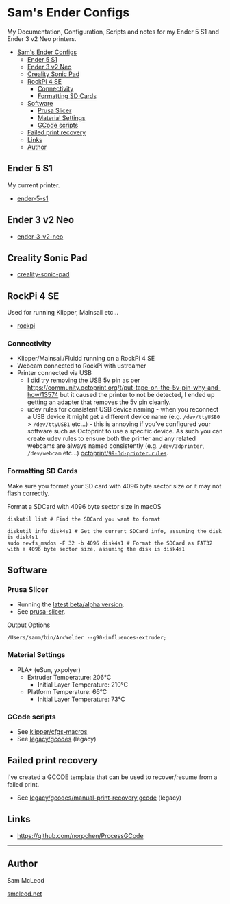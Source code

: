 # Sam's Ender Configs

My Documentation, Configuration, Scripts and notes for my Ender 5 S1 and Ender 3 v2 Neo printers.

- [Sam's Ender Configs](#sams-ender-configs)
  - [Ender 5 S1](#ender-5-s1)
  - [Ender 3 v2 Neo](#ender-3-v2-neo)
  - [Creality Sonic Pad](#creality-sonic-pad)
  - [RockPi 4 SE](#rockpi-4-se)
    - [Connectivity](#connectivity)
    - [Formatting SD Cards](#formatting-sd-cards)
  - [Software](#software)
    - [Prusa Slicer](#prusa-slicer)
    - [Material Settings](#material-settings)
    - [GCode scripts](#gcode-scripts)
  - [Failed print recovery](#failed-print-recovery)
  - [Links](#links)
  - [Author](#author)

## Ender 5 S1

My current printer.

- [ender-5-s1](ender-5-s1/README.md)

## Ender 3 v2 Neo

- [ender-3-v2-neo](ender-3-v2-neo/README.md)

## Creality Sonic Pad

- [creality-sonic-pad](creality-sonic-pad/README.md)

## RockPi 4 SE

Used for running Klipper, Mainsail etc...

- [rockpi](rockpi/README.md)

### Connectivity

- Klipper/Mainsail/Fluidd running on a RockPi 4 SE
- Webcam connected to RockPi with ustreamer
- Printer connected via USB
  - I did try removing the USB 5v pin as per <https://community.octoprint.org/t/put-tape-on-the-5v-pin-why-and-how/13574> but it caused the printer to not be detected, I ended up getting an adapter that removes the 5v pin cleanly.
  - udev rules for consistent USB device naming - when you reconnect a USB device it might get a different device name (e.g. `/dev/ttyUSB0` > `/dev/ttyUSB1` etc...) - this is annoying if you've configured your software such as Octoprint to use a specific device. As such you can create udev rules to ensure both the printer and any related webcams are always named consistently (e.g. `/dev/3dprinter`, `/dev/webcam` etc...) [octoprint/`99-3d-printer.rules`](octoprint/99-3d-printer.rules).

### Formatting SD Cards

Make sure you format your SD card with 4096 byte sector size or it may not flash correctly.

Format a SDCard with 4096 byte sector size in macOS

```shell
diskutil list # Find the SDCard you want to format

diskutil info disk4s1 # Get the current SDCard info, assuming the disk is disk4s1
sudo newfs_msdos -F 32 -b 4096 disk4s1 # Format the SDCard as FAT32 with a 4096 byte sector size, assuming the disk is disk4s1
```

## Software

### Prusa Slicer

- Running the [latest beta/alpha version](https://github.com/prusa3d/PrusaSlicer/releases).
- See [prusa-slicer](prusa-slicer).

Output Options

```shell
/Users/samm/bin/ArcWelder --g90-influences-extruder;
```

### Material Settings

- PLA+ (eSun, yxpolyer)
  - Extruder Temperature: 206°C
    - Initial Layer Temperature: 210°C
  - Platform Temperature: 66°C
    - Initial Layer Temperature: 73°C

### GCode scripts

- See [klipper/cfgs-macros](klipper/cfgs-macros)
- See [legacy/gcodes](legacy/gcodes) (legacy)

## Failed print recovery

I've created a GCODE template that can be used to recover/resume from a failed print.

- See [legacy/gcodes/manual-print-recovery.gcode](legacy/gcodes/manual-print-recovery.gcode) (legacy)

## Links

- <https://github.com/norpchen/ProcessGCode>

---

## Author

Sam McLeod

[smcleod.net](https://smcleod.net)

